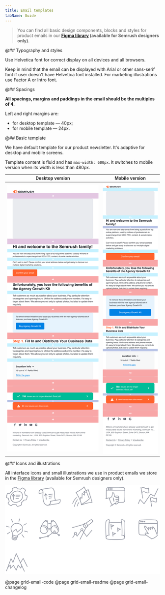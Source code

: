 ```yaml
---
title: Email templates
tabName: Guide
---
```


> You can find all basic design components, blocks and styles for product emails in our **[Figma library](https://www.figma.com/file/uBxKSTlXSEDiKvFp6txzrr/NEW-%E2%80%A2-Product-emails?node-id=1%3A164) (available for Semrush designers only).**

@## Typography and styles

Use Helvetica font for correct display on all devices and all browsers.

Keep in mind that the email can be displayed with Arial or other sans-serif font if user doesn't have Helvetica font installed. For marketing illustrations use Factor A or Intro font.

@## Spacings

**All spacings, margins and paddings in the email should be the multiples of 4.**

Left and right margins are:

- for desktop template — 40px;
- for mobile template — 24px.

@## Basic template

We have default template for our product newsletter. It's adaptive for desktop and mobile screens.

Template content is fluid and has `max-width: 600px`. It switches to mobile version when its width is less than 480px.

| Desktop version                          | Mobile version                         |
| ---------------------------------------- | -------------------------------------- |
| ![desktop mail](static/desktop-mail.png) | ![mobile mail](static/mobile-mail.png) |

@## Icons and illustrations

All interface icons and small illustrations we use in product emails we store in the [Figma library](https://www.figma.com/file/uBxKSTlXSEDiKvFp6txzrr/NEW-%E2%80%A2-Product-emails?node-id=456%3A8265) (available for Semrush designers only).

![icons](static/icons.png)

@page grid-email-code
@page grid-email-readme
@page grid-email-changelog

